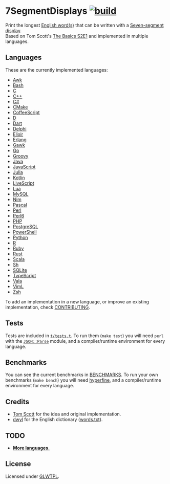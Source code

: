 # 7SegmentDisplays [![build](https://github.com/ObserverOfTime/7SegmentDisplays/actions/workflows/build.yml/badge.svg)](https://github.com/ObserverOfTime/7SegmentDisplays/actions/workflows/build.yml)

Print the longest [English word(s)][words] that can be written with a [Seven-segment display][SSD].
<br/>Based on Tom Scott's [The Basics S2E1][TB21] and implemented in multiple languages.

[words]: https://github.com/dwyl/english-words
[SSD]: https://en.wikipedia.org/wiki/Seven-segment_display
[TB21]: https://www.youtube.com/watch?v=zp4BMR88260

## Languages

These are the currently implemented languages:

* [Awk](Awk/Awk.awk)
* [Bash](Shell/Bash.sh)
* [C](C/C.c)
* [C++](C/C++.cpp)
* [C#](C/C#.cs)
* [CMake](CMake/CMake.cmake)
* [CoffeeScript](JavaScript/CoffeeScript.coffee)
* [D](D/D.d)
* [Dart](Dart/Dart.dart)
* [Delphi](Pascal/Delphi.pas)
* [Elixir](Erlang/elixir.ex)
* [Erlang](Erlang/erlang.erl)
* [Gawk](Awk/Gawk.awk)
* [Go](Go/Go.go)
* [Groovy](Java/Groovy.groovy)
* [Java](Java/Java.java)
* [JavaScript](JavaScript/JavaScript.js)
* [Julia](Julia/Julia.jl)
* [Kotlin](Java/Kotlin.kt)
* [LiveScript](JavaScript/LiveScript.ls)
* [Lua](Lua/Lua.lua)
* [MySQL](SQL/MySQL.sql)
* [Nim](Nim/Nim.nim)
* [Pascal](Pascal/Pascal.pas)
* [Perl](Perl/Perl.pl)
* [Perl6](Perl/Perl6.p6)
* [PHP](PHP/PHP.php)
* [PostgreSQL](SQL/PostgreSQL.sql)
* [PowerShell](Shell/PowerShell.ps1)
* [Python](Python/Python.py)
* [R](R/R.r)
* [Ruby](Ruby/Ruby.rb)
* [Rust](Rust/rust.rs)
* [Scala](Java/Scala.scala)
* [Sh](Shell/Sh.sh)
* [SQLite](SQL/SQLite.sql)
* [TypeScript](JavaScript/TypeScript.ts)
* [Vala](C/Vala.vala)
* [VimL](VimL/VimL.vim)
* [Zsh](Shell/Zsh.sh)

To add an implementation in a new language,
or improve an existing implementation,
check [CONTRIBUTING](CONTRIBUTING.md).

## Tests

Tests are included in [`t/tests.t`](t/tests.t). To run them
(`make test`) you will need `perl` with the [`JSON::Parse`][JP]
module, and a compiler/runtime environment for every language.

[JP]: https://metacpan.org/pod/distribution/JSON-Parse/lib/JSON/Parse.pod

## Benchmarks

You can see the current benchmarks in [BENCHMARKS](BENCHMARKS.md).
To run your own benchmarks (`make bench`) you will need [hyperfine][hf],
and a compiler/runtime environment for every language.

[hf]: https://github.com/sharkdp/hyperfine

## Credits

* [Tom Scott][Tom Scott] for the idea and original implementation.
* [dwyl][dwyl] for the English dictionary ([words.txt](words.txt)).

[Tom Scott]: https://twitter.com/tomscott
[dwyl]: https://github.com/dwyl/english-words/graphs/contributors

## TODO

* [**More languages.**](https://github.com/ObserverOfTime/7SegmentDisplays/issues/3)

## License

Licensed under [GLWTPL](LICENSE.txt).
